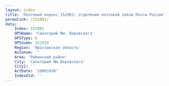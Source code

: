 ```yaml
---
layout: index
title: 'Почтовый индекс 152981: отделение почтовой связи Почты России'
permalink: /152981/
data:
    Index: 152981
    OPSName: 'Санаторий Им. Воровского'
    OPSType: О
    OPSSubm: 152939
    Region: 'Ярославская область'
    Autonom: ''
    Area: 'Рыбинский район'
    City: 'Санаторий Им Воровского'
    City1: ''
    ActDate: '20001030'
    IndexOld: ''
---
```

